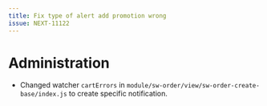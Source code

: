 ```yaml
---
title: Fix type of alert add promotion wrong
issue: NEXT-11122
---
```

# Administration
* Changed watcher `cartErrors` in `module/sw-order/view/sw-order-create-base/index.js` to create specific notification.
